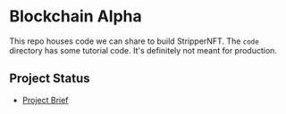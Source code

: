 # Blockchain Alpha

This repo houses code we can share to build StripperNFT. The `code` directory has some tutorial code. It's definitely not meant for production.

## Project Status

* [Project Brief][1]

[1]: docs/project-brief.md "Brief"
